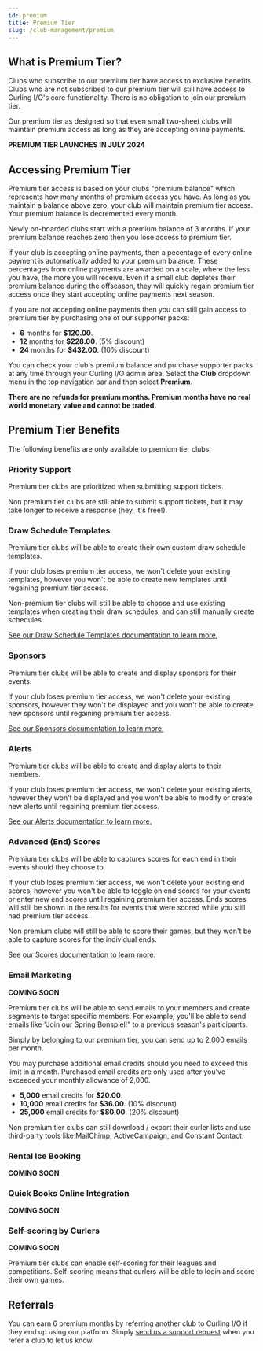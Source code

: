 ```yaml
---
id: premium
title: Premium Tier
slug: /club-management/premium
---
```


## What is Premium Tier?

Clubs who subscribe to our premium tier have access to exclusive benefits.
Clubs who are not subscribed to our premium tier will still have access to Curling I/O's core functionality.
There is no obligation to join our premium tier.

Our premium tier as designed so that even small two-sheet clubs will maintain premium access as long as they are accepting online payments.

**PREMIUM TIER LAUNCHES IN JULY 2024**


## Accessing Premium Tier

Premium tier access is based on your clubs "premium balance" which represents how many months of premium access you have.
As long as you maintain a balance above zero, your club will maintain premium tier access.
Your premium balance is decremented every month.

Newly on-boarded clubs start with a premium balance of 3 months.
If your premium balance reaches zero then you lose access to premium tier.

If your club is accepting online payments, then a pecentage of every online payment is automatically added to your premium balance.
These percentages from online payments are awarded on a scale, where the less you have, the more you will receive.
Even if a small club depletes their premium balance during the offseason, they will quickly regain premium tier access once they start accepting online payments next season.

If you are not accepting online payments then you can still gain access to premium tier by purchasing one of our supporter packs:
* **6** months for **$120.00**.
* **12** months for **$228.00**. (5% discount)
* **24** months for **$432.00**. (10% discount)

You can check your club's premium balance and purchase supporter packs at any time through your Curling I/O admin area.
Select the **Club** dropdown menu in the top navigation bar and then select **Premium**.

**There are no refunds for premium months. Premium months have no real world monetary value and cannot be traded.**


## Premium Tier Benefits

The following benefits are only available to premium tier clubs:


### Priority Support

Premium tier clubs are prioritized when submitting support tickets.

Non premium tier clubs are still able to submit support tickets, but it may take longer to receive a response (hey, it's free!).


### Draw Schedule Templates

Premium tier clubs will be able to create their own custom draw schedule templates.

If your club loses premium tier access, we won't delete your existing templates, however you won't be able to create new templates until regaining premium tier access.

Non-premium tier clubs will still be able to choose and use existing templates when creating their draw schedules, and can still manually create schedules.

[See our Draw Schedule Templates documentation to learn more.](/docs/event-management/draw-schedule-templates)

### Sponsors

Premium tier clubs will be able to create and display sponsors for their events.

If your club loses premium tier access, we won't delete your existing sponsors, however they won't be displayed and you won't be able to create new sponsors until regaining premium tier access.

[See our Sponsors documentation to learn more.](/docs/club-management/sponsors)

### Alerts

Premium tier clubs will be able to create and display alerts to their members.

If your club loses premium tier access, we won't delete your existing alerts, however they won't be displayed and you won't be able to modify or create new alerts until regaining premium tier access.

[See our Alerts documentation to learn more.](/docs/club-management/alerts)


### Advanced (End) Scores

Premium tier clubs will be able to captures scores for each end in their events should they choose to.

If your club loses premium tier access, we won't delete your existing end scores, however you won't be able to toggle on end scores for your events or enter new end scores until regaining premium tier access.
Ends scores will still be shown in the results for events that were scored while you still had premium tier access.

Non premium clubs will still be able to score their games, but they won't be able to capture scores for the individual ends.

[See our Scores documentation to learn more.](/docs/event-management/scores)


### Email Marketing

**COMING SOON**

Premium tier clubs will be able to send emails to your members and create segments to target specific members.
For example, you'll be able to send emails like "Join our Spring Bonspiel!" to a previous season's participants.

Simply by belonging to our premium tier, you can send up to 2,000 emails per month.

You may purchase additional email credits should you need to exceed this limit in a month.
Purchased email credits are only used after you've exceeded your monthly allowance of 2,000.

* **5,000** email credits for **$20.00**.
* **10,000** email credits for **$36.00**. (10% discount)
* **25,000** email credits for **$80.00**. (20% discount)

Non premium tier clubs can still download / export their curler lists and use third-party tools like MailChimp, ActiveCampaign, and Constant Contact.


### Rental Ice Booking

**COMING SOON**


### Quick Books Online Integration

**COMING SOON**


### Self-scoring by Curlers

**COMING SOON**

Premium tier clubs can enable self-scoring for their leagues and competitions.
Self-scoring means that curlers will be able to login and score their own games.

## Referrals

You can earn 6 premium months by referring another club to Curling I/O if they end up using our platform.
Simply [send us a support request](/docs/club-management/support) when you refer a club to let us know.
